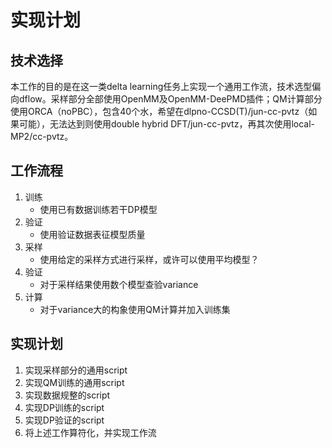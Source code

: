 # 实现计划

## 技术选择
本工作的目的是在这一类delta learning任务上实现一个通用工作流，技术选型偏向dflow。采样部分全部使用OpenMM及OpenMM-DeePMD插件；QM计算部分使用ORCA（noPBC），包含40个水，希望在dlpno-CCSD(T)/jun-cc-pvtz（如果可能），无法达到则使用double hybrid DFT/jun-cc-pvtz，再其次使用local-MP2/cc-pvtz。

## 工作流程

1. 训练
    - 使用已有数据训练若干DP模型
2. 验证
    - 使用验证数据表征模型质量
3. 采样
    - 使用给定的采样方式进行采样，或许可以使用平均模型？
4. 验证
    - 对于采样结果使用数个模型查验variance
5. 计算
    - 对于variance大的构象使用QM计算并加入训练集

## 实现计划

1. 实现采样部分的通用script
2. 实现QM训练的通用script
3. 实现数据规整的script
4. 实现DP训练的script
5. 实现DP验证的script
6. 将上述工作算符化，并实现工作流
